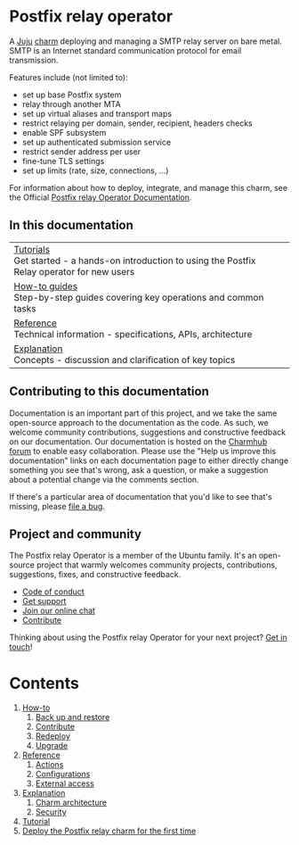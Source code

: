 # Postfix relay operator

A [Juju](https://juju.is/) [charm](https://documentation.ubuntu.com/juju/3.6/reference/charm/)
deploying and managing a SMTP relay server on bare metal. SMTP
is an Internet standard communication protocol for email transmission.

Features include (not limited to):
- set up base Postfix system
- relay through another MTA
- set up virtual aliases and transport maps
- restrict relaying per domain, sender, recipient, headers checks
- enable SPF subsystem
- set up authenticated submission service
- restrict sender address per user
- fine-tune TLS settings
- set up limits (rate, size, connections, ...)

For information about how to deploy, integrate, and manage this charm, see the Official [Postfix relay Operator Documentation](https://charmhub.io/postfix-relay/docs).

## In this documentation

| | |
|--|--|
|  [Tutorials](https://charmhub.io/postfix-relay/docs/tutorial-getting-started)</br>  Get started - a hands-on introduction to using the Postfix Relay operator for new users </br> |
| [How-to guides](https://charmhub.io/postfix-relay/docs/how-to-contribute) </br> Step-by-step guides covering key operations and common tasks | 
| [Reference](https://charmhub.io/postfix-relay/docs/reference-actions) </br> Technical information - specifications, APIs, architecture | 
[Explanation](https://charmhub.io/postfix-relay/docs/explanation-charm-architecture) </br> Concepts - discussion and clarification of key topics  |

## Contributing to this documentation

Documentation is an important part of this project, and we take the same open-source approach to the documentation as the code. As such, we welcome community contributions, suggestions and constructive feedback on our documentation. Our documentation is hosted on the [Charmhub forum](https://discourse.charmhub.io/tag/postfix-relay) to enable easy collaboration. Please use the "Help us improve this documentation" links on each documentation page to either directly change something you see that's wrong, ask a question, or make a suggestion about a potential change via the comments section.

If there's a particular area of documentation that you'd like to see that's missing, please [file a bug](https://github.com/canonical/postfix-relay-operators/issues).

## Project and community

The Postfix relay Operator is a member of the Ubuntu family. It's an open-source project that warmly welcomes community projects, contributions, suggestions, fixes, and constructive feedback.

- [Code of conduct](https://ubuntu.com/community/code-of-conduct)
- [Get support](https://discourse.charmhub.io/)
- [Join our online chat](https://matrix.to/#/#charmhub-charmdev:ubuntu.com)
- [Contribute](https://github.com/canonical/postfix-relay-operators/blob/main/postfix-relay-operator/CONTRIBUTING.md)

Thinking about using the Postfix relay Operator for your next project? [Get in touch](https://matrix.to/#/#charmhub-charmdev:ubuntu.com)!

# Contents 

1. [How-to](how-to)
   1. [Back up and restore](how-to/backup-restore.md)
   1. [Contribute](how-to/contribute.md)
   1. [Redeploy](how-to/redeploy.md)
   1. [Upgrade](how-to/upgrade.md)
1. [Reference](reference)
   1. [Actions](reference/actions.md)
   1. [Configurations](reference/configurations.md)
   1. [External access](reference/external_access.md)
1. [Explanation](explanation)
   1. [Charm architecture](explanation/charm-architecture.md)
   1. [Security](explanation/security.md) 
1. [Tutorial](tutorial)
  1. [Deploy the Postfix relay charm for the first time](tutorial/getting-started.md)